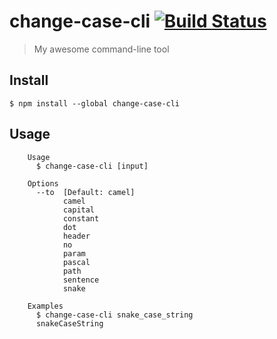 
# change-case-cli [![Build Status](https://travis-ci.org/YOUR-GITHUB-USERNAME/change-case-cli.svg?branch=master)](https://travis-ci.org/YOUR-GITHUB-USERNAME/change-case-cli)

> My awesome command-line tool


## Install

```
$ npm install --global change-case-cli
```


## Usage

```
	Usage
	  $ change-case-cli [input]

	Options
	  --to  [Default: camel]
			camel
			capital
			constant
			dot
			header
			no
			param
			pascal
			path
			sentence
			snake

	Examples
	  $ change-case-cli snake_case_string
	  snakeCaseString
```
